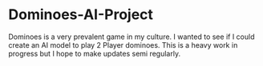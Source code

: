 # Dominoes-AI-Project
Dominoes is a very prevalent game in my culture. I wanted to see if I could create an AI model to play 2 Player dominoes. This is a heavy work in progress but I hope to make updates semi regularly.
